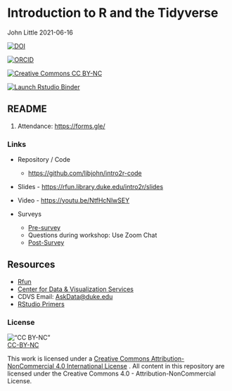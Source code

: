 Introduction to R and the Tidyverse
================
John Little
2021-06-16

<!-- Edit the README.Rmd.  Readme.md is auto generated -->
<!-- badges: start -->
<!-- [![DOI](https://zenodo.org/badge/220037220.svg)](https://zenodo.org/badge/latestdoi/220037220) -->

[![DOI](https://img.shields.io/badge/DOI-10.5281%2Fzenodo.3733771-blue "DOI")](https://doi.org/10.5281/zenodo.3733771)

[![ORCID](https://img.shields.io/badge/ORCID-0000--0002--3600--0972-A6CE39?logo=ORCID&logoColor=A6CE39 "ORCID")](https://orcid.org/0000-0002-3600-0972)

[![Creative Commons CC
BY-NC](https://img.shields.io/badge/Creative%20Commons-BY--NC-EF9421?logo=creative%20commons&logoColor=EF9421 "CC BY-NC")](https://creativecommons.org/licenses/by-nc-nd/4.0/)

[![Launch Rstudio
Binder](http://mybinder.org/badge_logo.svg "Launch RStudio Binder")](https://mybinder.org/v2/gh/libjohn/intro2r-code/master?urlpath=rstudio)
<!-- badges: end -->

## README

1.  Attendance: <https://forms.gle/>

### Links

-   Repository / Code

    -   <https://github.com/libjohn/intro2r-code>

-   Slides - <https://rfun.library.duke.edu/intro2r/slides>

-   Video - <https://youtu.be/NtfHcNlwSEY>

-   Surveys

    -   [Pre-survey](https://forms.gle/BpqwQLwArSddVerz5)
    -   Questions during workshop: Use Zoom Chat
    -   [Post-Survey](https://forms.gle/xKTVmtijMJYVAFxB9)

## Resources

-   [Rfun](https://rfun.library.duke.edu/)
-   [Center for Data & Visualization
    Services](https://library.duke.edu/data/)
-   CDVS Email: <AskData@duke.edu>
-   [RStudio Primers](https://rstudio.cloud/learn/primers/)

### License

![“CC BY-NC”](images/by-nc88x31.png)<br>
[CC-BY-NC](https://creativecommons.org/licenses/by-nc/4.0/)

This work is licensed under a [Creative Commons
Attribution-NonCommercial 4.0 International
License](http://creativecommons.org/licenses/by-nc/4.0/) </a>. All
content in this repository are licensed under the Creative Commons 4.0 -
Attribution-NonCommercial License.
